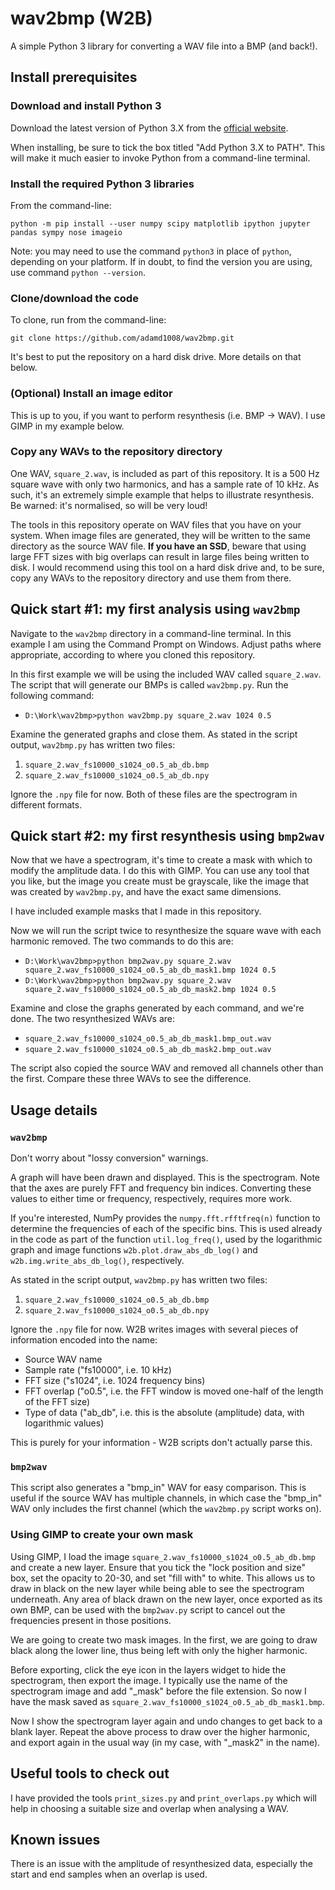 # wav2bmp (W2B)

A simple Python 3 library for converting a WAV file into a BMP (and back!).

## Install prerequisites

### Download and install Python 3

Download the latest version of Python 3.X from the [official website](https://www.python.org/downloads/).

When installing, be sure to tick the box titled "Add Python 3.X to PATH". This will make it much easier to invoke Python from a command-line terminal.

### Install the required Python 3 libraries

From the command-line:

```
python -m pip install --user numpy scipy matplotlib ipython jupyter pandas sympy nose imageio
```

Note: you may need to use the command `python3` in place of `python`, depending on your platform. If in doubt, to find the version you are using, use command `python --version`.

### Clone/download the code

To clone, run from the command-line:

```
git clone https://github.com/adamd1008/wav2bmp.git
```

It's best to put the repository on a hard disk drive. More details on that below.

### (Optional) Install an image editor

This is up to you, if you want to perform resynthesis (i.e. BMP -> WAV). I use GIMP in my example below.

### Copy any WAVs to the repository directory

One WAV, `square_2.wav`, is included as part of this repository. It is a 500 Hz square wave with only two harmonics, and has a sample rate of 10 kHz. As such, it's an extremely simple example that helps to illustrate resynthesis. Be warned: it's normalised, so will be very loud!

The tools in this repository operate on WAV files that you have on your system. When image files are generated, they will be written to the same directory as the source WAV file. **If you have an SSD**, beware that using large FFT sizes with big overlaps can result in large files being written to disk. I would recommend using this tool on a hard disk drive and, to be sure, copy any WAVs to the repository directory and use them from there.

## Quick start #1: my first analysis using `wav2bmp`

Navigate to the `wav2bmp` directory in a command-line terminal. In this example I am using the Command Prompt on Windows. Adjust paths where appropriate, according to where you cloned this repository.

In this first example we will be using the included WAV called `square_2.wav`. The script that will generate our BMPs is called `wav2bmp.py`. Run the following command:

- `D:\Work\wav2bmp>python wav2bmp.py square_2.wav 1024 0.5`

Examine the generated graphs and close them. As stated in the script output, `wav2bmp.py` has written two files:

1. `square_2.wav_fs10000_s1024_o0.5_ab_db.bmp`
2. `square_2.wav_fs10000_s1024_o0.5_ab_db.npy`

Ignore the `.npy` file for now. Both of these files are the spectrogram in different formats.

## Quick start #2: my first resynthesis using `bmp2wav`

Now that we have a spectrogram, it's time to create a mask with which to modify the amplitude data. I do this with GIMP. You can use any tool that you like, but the image you create must be grayscale, like the image that was created by `wav2bmp.py`, and have the exact same dimensions.

I have included example masks that I made in this repository.

Now we will run the script twice to resynthesize the square wave with each harmonic removed. The two commands to do this are:

- `D:\Work\wav2bmp>python bmp2wav.py square_2.wav square_2.wav_fs10000_s1024_o0.5_ab_db_mask1.bmp 1024 0.5`
- `D:\Work\wav2bmp>python bmp2wav.py square_2.wav square_2.wav_fs10000_s1024_o0.5_ab_db_mask2.bmp 1024 0.5`

Examine and close the graphs generated by each command, and we're done. The two resynthesized WAVs are:

- `square_2.wav_fs10000_s1024_o0.5_ab_db_mask1.bmp_out.wav`
- `square_2.wav_fs10000_s1024_o0.5_ab_db_mask2.bmp_out.wav`

The script also copied the source WAV and removed all channels other than the first. Compare these three WAVs to see the difference.

## Usage details

### `wav2bmp`

Don't worry about "lossy conversion" warnings.

A graph will have been drawn and displayed. This is the spectrogram. Note that the axes are purely FFT and frequency bin indices. Converting these values to either time or frequency, respectively, requires more work.

If you're interested, NumPy provides the `numpy.fft.rfftfreq(n)` function to determine the frequencies of each of the specific bins. This is used already in the code as part of the function `util.log_freq()`, used by the logarithmic graph and image functions `w2b.plot.draw_abs_db_log()` and `w2b.img.write_abs_db_log()`, respectively.

As stated in the script output, `wav2bmp.py` has written two files:

1. `square_2.wav_fs10000_s1024_o0.5_ab_db.bmp`
2. `square_2.wav_fs10000_s1024_o0.5_ab_db.npy`

Ignore the `.npy` file for now. W2B writes images with several pieces of information encoded into the name:

- Source WAV name
- Sample rate ("fs10000", i.e. 10 kHz)
- FFT size ("s1024", i.e. 1024 frequency bins)
- FFT overlap ("o0.5", i.e. the FFT window is moved one-half of the length of the FFT size)
- Type of data ("ab_db", i.e. this is the absolute (amplitude) data, with logarithmic values)

This is purely for your information - W2B scripts don't actually parse this.

### `bmp2wav`

This script also generates a "bmp_in" WAV for easy comparison. This is useful if the source WAV has multiple channels, in which case the "bmp_in" WAV only includes the first channel (which the `wav2bmp.py` script works on).

### Using GIMP to create your own mask

Using GIMP, I load the image `square_2.wav_fs10000_s1024_o0.5_ab_db.bmp` and create a new layer. Ensure that you tick the "lock position and size" box, set the opacity to 20-30, and set "fill with" to white. This allows us to draw in black on the new layer while being able to see the spectrogram underneath. Any area of black drawn on the new layer, once exported as its own BMP, can be used with the `bmp2wav.py` script to cancel out the frequencies present in those positions.

We are going to create two mask images. In the first, we are going to draw black along the lower line, thus being left with only the higher harmonic.

Before exporting, click the eye icon in the layers widget to hide the spectrogram, then export the image. I typically use the name of the spectrogram image and add "\_mask" before the file extension. So now I have the mask saved as `square_2.wav_fs10000_s1024_o0.5_ab_db_mask1.bmp`.

Now I show the spectrogram layer again and undo changes to get back to a blank layer. Repeat the above process to draw over the higher harmonic, and export again in the usual way (in my case, with "\_mask2" in the name).

## Useful tools to check out

I have provided the tools `print_sizes.py` and `print_overlaps.py` which will help in choosing a suitable size and overlap when analysing a WAV.

## Known issues

There is an issue with the amplitude of resynthesized data, especially the start and end samples when an overlap is used.
